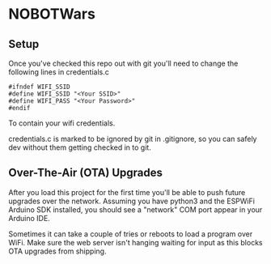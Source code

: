 # NOBOTWars

## Setup

Once you've checked this repo out with git you'll need to change the following lines in credentials.c

```
#ifndef WIFI_SSID
#define WIFI_SSID "<Your SSID>"
#define WIFI_PASS "<Your Password>"
#endif
```

To contain your wifi credentials.

credentials.c is marked to be ignored by git in .gitignore, so you can safely dev without them getting checked in to git.

## Over-The-Air (OTA) Upgrades

After you load this project for the first time you'll be able to push future upgrades over the network. Assuming you have python3 and the ESPWiFi Arduino SDK installed, you should see a "network" COM port appear in your Arduino IDE.

Sometimes it can take a couple of tries or reboots to load a program over WiFi. Make sure the web server isn't hanging waiting for input as this blocks OTA upgrades from shipping.
